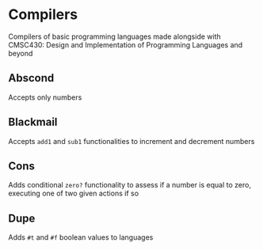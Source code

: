 # Compilers
Compilers of basic programming languages made alongside with CMSC430: Design and Implementation of Programming Languages and beyond

## Abscond
Accepts only numbers

## Blackmail
Accepts `add1` and `sub1` functionalities to increment and decrement numbers

## Cons
Adds conditional `zero?` functionality to assess if a number is equal to zero, executing one of two given actions if so

## Dupe
Adds `#t` and `#f` boolean values to languages

